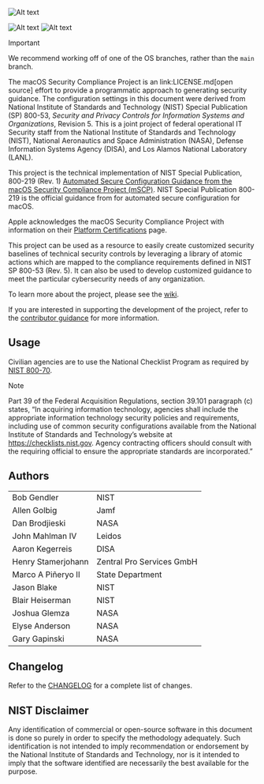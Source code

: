 ![Alt text](templates/images/mscp_banner_outline.png)

![Alt text](https://badgen.net/badge/icon/apple?icon=apple&label)
![Alt text](https://badgen.net/badge/icon/2.0?icon=apple&label)

> [!IMPORTANT]
> We recommend working off of one of the OS branches, rather than the `main` branch.

The macOS Security Compliance Project is an link:LICENSE.md[open source] effort to provide a programmatic approach to generating security guidance. The configuration settings in this document were derived from National Institute of Standards and Technology (NIST) Special Publication (SP) 800-53, _Security and Privacy Controls for Information Systems and Organizations_, Revision 5. This is a joint project of federal operational IT Security staff from the National Institute of Standards and Technology (NIST), National Aeronautics and Space Administration (NASA), Defense Information Systems Agency (DISA), and Los Alamos National Laboratory (LANL).

This project is the technical implementation of NIST Special Publication, 800-219 (Rev. 1) [Automated Secure Configuration Guidance from the macOS Security Compliance Project (mSCP)](https://csrc.nist.gov/pubs/sp/800/219/r1/final).  NIST Special Publication 800-219 is the official guidance from for automated secure configuration for macOS.

Apple acknowledges the macOS Security Compliance Project with information on their [Platform Certifications](https://support.apple.com/guide/certifications/macos-security-compliance-project-apc322685bb2/web) page.

This project can be used as a resource to easily create customized security baselines of technical security controls by leveraging a library of atomic actions which are mapped to the compliance requirements defined in NIST SP 800-53 (Rev. 5). It can also be used to develop customized guidance to meet the particular cybersecurity needs of any organization.

To learn more about the project, please see the [wiki](https://github.com/usnistgov/macos_security/wiki).

If you are interested in supporting the development of the project, refer to the [contributor guidance](CONTRIBUTING.md) for more information.

## Usage

Civilian agencies are to use the National Checklist Program as required by [NIST 800-70](https://csrc.nist.gov/publications/detail/sp/800-70/rev-4/final).

> [!NOTE]
> Part 39 of the Federal Acquisition Regulations, section 39.101 paragraph (c) states, “In acquiring information technology, agencies shall include the appropriate information technology security policies and requirements, including use of common security configurations available from the National Institute of Standards and Technology’s website at https://checklists.nist.gov. Agency contracting officers should consult with the requiring official to ensure the appropriate standards are incorporated.”

## Authors


|||
|----|----|
|Bob Gendler|NIST|
|Allen Golbig|Jamf
|Dan Brodjieski|NASA
|John Mahlman IV|Leidos
|Aaron Kegerreis|DISA
|Henry Stamerjohann|Zentral Pro Services GmbH
|Marco A Piñeryo II|State Department
|Jason Blake|NIST
|Blair Heiserman|NIST
|Joshua Glemza|NASA
|Elyse Anderson|NASA
|Gary Gapinski|NASA

## Changelog

Refer to the [CHANGELOG](CHANGELOG.md) for a complete list of changes.

## NIST Disclaimer

Any identification of commercial or open-source software in this document is done so purely in order to specify the methodology adequately. Such identification is not intended to imply recommendation or endorsement by the National Institute of Standards and Technology, nor is it intended to imply that the software identified are necessarily the best available for the purpose.
